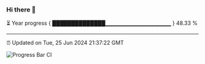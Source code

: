 ### Hi there 👋

⏳ Year progress { ██████████████▁▁▁▁▁▁▁▁▁▁▁▁▁▁▁▁ } 48.33 %

---

⏰ Updated on Tue, 25 Jun 2024 21:37:22 GMT

![Progress Bar CI](https://github.com/IshwaranRudhara/GIT-ACTION/workflows/Progress%20Bar%20CI/badge.svg)

